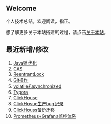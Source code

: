 ## Welcome

个人技术总结，欢迎阅读，指正。

想了解更多关于本站搭建的过程，请点击[关于本站](AboutMe.md)。

## 最近新增/修改
1. [Java锁优化](JavaSE/多线程/Java锁优化.md)
2. [CAS](JavaSE/多线程/CAS.md)
3. [ReentrantLock](JavaSE/多线程/ReentrantLock.md)
4. [Git操作](工具/Git/Git操作.md)
5. [volatile和synchronized](JavaSE/多线程/volatile和synchronized.md)
6. [Typora](工具/Mac/Typora.md)
7. [ClickHouse](数据库/ClickHouse/ClickHouse.md)
8. [ClickHosue生产bug记录](数据库/ClickHouse/ClickHosue生产bug记录.md)
9. [ClickHouss备份迁移](数据库/ClickHouse/ClickHouss备份迁移.md)
10. [Prometheus+Grafana监控体系](运维/Prometheus+Grafana监控体系.md)

